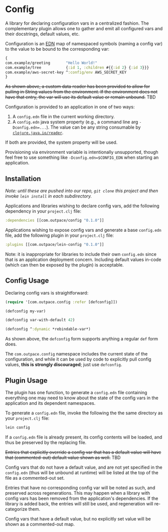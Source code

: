 # Config


A library for declaring configuration vars in a centralized fashion. The complementary plugin allows one to gather and emit all configured vars and their docstrings, default values, etc.

Configuration is an [EDN](http://edn-format.org) map of namespaced symbols (naming a config var) to the value to be bound to the corresponding var:

```clojure
{
com.example/greeting       "Hello World!"
com.example/tree           {:id 1, :children #{{:id 2} {:id 3}}}
com.example/aws-secret-key ^:config/env AWS_SECRET_KEY
}
```

~~As shown above, a custom data reader has been provided to allow for pulling in String values from the environment. If the environment does not have that entry, the var will use its default value or remain unbound.~~ TBD


Configuration is provided to an application in one of two ways:

1. A `config.edn` file in the current working directory.
2. A `config.edn` java system property (e.g., a command line arg `-Dconfig.edn=...`). The value can be any string consumable by [`clojure.java.io/reader`](http://clojure.github.io/clojure/clojure.java.io-api.html#clojure.java.io/reader).

If both are provided, the system property will be used.

Provisioning via environment variable is intentionally unsupported, though feel free to use something like `-Dconfig.edn=$CONFIG_EDN` when starting an application.


## Installation

*Note: until these are pushed into our repo, `git clone` this project and then invoke `lein install` in each subdirectory.*

Applications and libraries wishing to declare config vars, add the following dependency in your `project.clj` file:

```clojure
:dependencies [[com.outpace/config "0.1.0"]]
```

Applications wishing to expose config vars and generate a base `config.edn` file, add the following plugin in your `project.clj` file:

```clojure
:plugins [[com.outpace/lein-config "0.1.0"]]
```

Note: it is inappropriate for libraries to include their own `config.edn` since that is an application deployment concern. Including default values in-code (which can then be exposed by the plugin) is acceptable.


## Config Usage

Declaring config vars is straightforward:

```clojure
(require '[com.outpace.config :refer [defconfig]])

(defconfig my-var)

(defconfig var-with-default 42)

(defconfig ^:dynamic *rebindable-var*)
```

As shown above, the `defconfig` form supports anything a regular `def` form does.

The `com.outpace.config` namespace includes the current state of the configuration, and while it can be used by code to explicitly pull config values, **this is strongly discouraged**; just use `defconfig`.

## Plugin Usage

The plugin has one function, to generate a `config.edn` file containing everything one may need to know about the state of the config vars in the application and its dependent namespaces.

To generate a `config.edn` file, invoke the following the the same directory as your `project.clj` file:

```bash
lein config
```

If a `config.edn` file is already present, its config contents will be loaded, and thus be preserved by the replacing file.

~~Entries that explicitly override a config var that has a default value will have that (commented-out) default value shown as well.~~ TBD

Config vars that do not have a default value, and are not yet specified in the `config.edn` (thus will be unbound at runtime) will be listed at the top of the file as a commented-out set.

Entries that have no corresponding config var will be noted as such, and preserved across regenerations.  This may happen when a library with config vars has been removed from the application's dependencies. If the library is added back, the entries will still be used, and regeneration will re-categorize them.

Config vars that have a default value, but no explicitly set value will be shown as a commented-out map.



